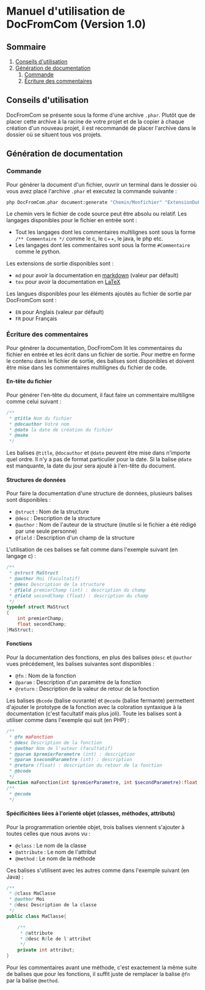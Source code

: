 # Manuel d'utilisation de DocFromCom (Version 1.0)

## Sommaire

1. [Conseils d'utilisation](#conseils)
2. [Génération de documentation](#generateur)
    1. [Commande](#generateurcommande)
    2. [Écriture des commentaires](#generateurcommentaires)

## Conseils d'utilisation <a name="#conseils"></a>

DocFromCom se présente sous la forme d'une archive `.phar`. Plutôt que de placer cette archive à la racine de votre projet et de la copier à chaque création d'un nouveau projet, il est recommandé de placer l'archive dans le dossier où se situent tous vos projets.

## Génération de documentation <a name="#generateur"></a>

### Commande <a name="#generateurcommande"></a>

Pour générer la document d'un fichier, ouvrir un terminal dans le dossier où vous avez placé l'archive `.phar` et executez la commande suivante :

```bash
php DocFromCom.phar document:generate "Chemin/Monfichier" "ExtensionDuFichier" [Extension de sortie] [Langue]
```

Le chemin vers le fichier de code source peut être absolu ou relatif. Les langages disponibles pour le fichier en entrée sont : 

+ Tout les langages dont les commentaires multilignes sont sous la forme `/** Commentaire */` comme le c, le c++, le java, le php etc.
+ Les langages dont les commentaires sont sous la forme `#Commentaire` comme le python.

Les extensions de sortie disponibles sont :

+ `md` pour avoir la documentation en [markdown](https://fr.wikipedia.org/wiki/Markdown) (valeur par défault)
+ `tex` pour avoir la documentation en [LaTeX](https://fr.wikipedia.org/wiki/LaTeX)

Les langues disponibles pour les éléments ajoutés au fichier de sortie par DocFromCom sont :

+ `EN` pour Anglais (valeur par défault)
+ `FR` pour Français

### Écriture des commentaires <a name="#generateurcommentaires"></a>

Pour générer la documentation, DocFromCom lit les commentaires du fichier en entrée et les écrit dans un fichier de sortie. Pour mettre en forme le contenu dans le fichier de sortie, des balises sont disponibles et doivent être mise dans les commentaires multilignes du fichier de code.

#### En-tête du fichier

Pour générer l'en-tête du document, il faut faire un commentaire multiligne comme celui suivant :  

```c
/**
 * @title Nom du fichier
 * @docauthor Votre nom
 * @date la date de création du fichier
 * @make
 */
```

Les balises `@title`, `@docauthor` et `@date` peuvent être mise dans n'importe quel ordre. Il n'y a pas de format particulier pour la date. Si la balise `@date` est manquante, la date du jour sera ajouté à l'en-tête du document.

#### Structures de données

Pour faire la documentation d'une structure de données, plusieurs balises sont disponibles :

+ `@struct` : Nom de la structure
+ `@desc` : Description de la structure
+ `@author` : Nom de l'auteur de la structure (inutile si le fichier a été rédigé par une seule personne)
+ `@field` : Description d'un champ de la structure

L'utilisation de ces balises se fait comme dans l'exemple suivant (en langage c) :  

```c
/**
 * @struct MaStruct
 * @author Moi (Facultatif)
 * @desc Description de la structure
 * @field premierChamp (int) : description du champ
 * @field secondChamp (float) : description du champ
 */
typedef struct MaStruct
{
    int premierChamp;
    float secondChamp;
}MaStruct;
```

#### Fonctions

Pour la documentation des fonctions, en plus des balises `@desc` et `@author` vues précédement, les balises suivantes sont disponibles :

+ `@fn` : Nom de la fonction
+ `@param` : Description d'un paramètre de la fonction
+ `@return` : Description de la valeur de retour de la fonction

Les balises `@bcode` (balise ouvrante) et `@ecode` (balise fermante) permettent d'ajouter le prototype de la fonction avec la coloration syntaxique à la documentation (c'est facultatif mais plus joli). Toute les balises sont à utiliser comme dans l'exemple qui suit (en PHP) :  

```php
/**
 * @fn maFonction
 * @desc Description de la fonction
 * @author Nom de l'auteur (facultatif)
 * @param $premierParametre (int) : description
 * @param $secondParametre (int) : description
 * @return (float) : description du retour de la fonction
 * @bcode
 */
function maFonction(int $premierParametre, int $secondParametre):float;
/**
 * @ecode
 */
```

#### Spécificitées liées à l'orienté objet (classes, méthodes, attributs)

Pour la programmation orientée objet, trois balises viennent s'ajouter à toutes celles que nous avons vu :

+ `@class` : Le nom de la classe
+ `@attribute` : Le nom de l'attribut
+ `@method` : Le nom de la méthode

Ces balises s'utilisent avec les autres comme dans l'exemple suivant (en Java) :

```java
/**
 * @class MaClasse
 * @author Moi
 * @desc Description de la classe
 */
public class MaClasse{

    /**
     * @attribute
     * @desc Rôle de l'attribut
     */
    private int attribut;
}
```

Pour les commentaires avant une méthode, c'est exactement la même suite de balises que pour les fonctions, il suffit juste de remplacer la balise `@fn` par la balise `@method`.